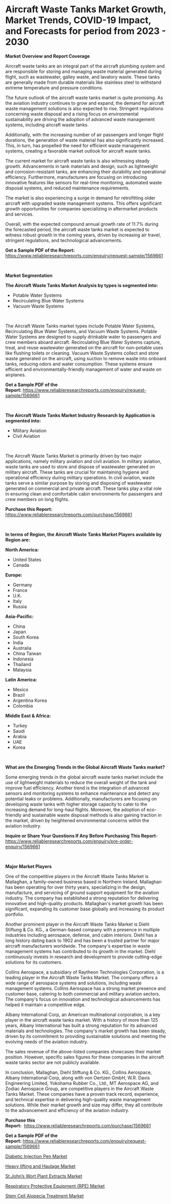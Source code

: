 <p><h1>Aircraft Waste Tanks Market Growth, Market Trends, COVID-19 Impact, and Forecasts for period from 2023 - 2030</h1></p><p><strong>Market Overview and Report Coverage</strong></p>
<p><p>Aircraft waste tanks are an integral part of the aircraft plumbing system and are responsible for storing and managing waste material generated during flight, such as wastewater, galley waste, and lavatory waste. These tanks are generally made from durable materials like stainless steel to withstand extreme temperature and pressure conditions.</p><p>The future outlook of the aircraft waste tanks market is quite promising. As the aviation industry continues to grow and expand, the demand for aircraft waste management solutions is also expected to rise. Stringent regulations concerning waste disposal and a rising focus on environmental sustainability are driving the adoption of advanced waste management systems, including aircraft waste tanks.</p><p>Additionally, with the increasing number of air passengers and longer flight durations, the generation of waste material has also significantly increased. This, in turn, has propelled the need for efficient waste management systems, creating a favorable market outlook for aircraft waste tanks.</p><p>The current market for aircraft waste tanks is also witnessing steady growth. Advancements in tank materials and design, such as lightweight and corrosion-resistant tanks, are enhancing their durability and operational efficiency. Furthermore, manufacturers are focusing on introducing innovative features like sensors for real-time monitoring, automated waste disposal systems, and reduced maintenance requirements.</p><p>The market is also experiencing a surge in demand for retrofitting older aircraft with upgraded waste management systems. This offers significant growth opportunities for companies specializing in aftermarket products and services.</p><p>Overall, with the expected compound annual growth rate of 11.7% during the forecasted period, the aircraft waste tanks market is expected to witness robust growth in the coming years, driven by increasing air travel, stringent regulations, and technological advancements.</p></p>
<p><strong>Get a Sample PDF of the Report:</strong> <a href="https://www.reliableresearchreports.com/enquiry/request-sample/1569661">https://www.reliableresearchreports.com/enquiry/request-sample/1569661</a></p>
<p>&nbsp;</p>
<p><strong>Market Segmentation</strong></p>
<p><strong>The Aircraft Waste Tanks Market Analysis by types is segmented into:</strong></p>
<p><ul><li>Potable Water Systems</li><li>Recirculating Blue Water Systems</li><li>Vacuum Waste Systems</li></ul></p>
<p>&nbsp;</p>
<p><p>The Aircraft Waste Tanks market types include Potable Water Systems, Recirculating Blue Water Systems, and Vacuum Waste Systems. Potable Water Systems are designed to supply drinkable water to passengers and crew members aboard aircraft. Recirculating Blue Water Systems capture, treat, and reuse wastewater generated on the aircraft for non-potable uses like flushing toilets or cleaning. Vacuum Waste Systems collect and store waste generated on the aircraft, using suction to remove waste into onboard tanks, reducing odors and water consumption. These systems ensure efficient and environmentally-friendly management of water and waste on airplanes.</p></p>
<p><strong>Get a Sample PDF of the Report:</strong>&nbsp;<a href="https://www.reliableresearchreports.com/enquiry/request-sample/1569661">https://www.reliableresearchreports.com/enquiry/request-sample/1569661</a></p>
<p>&nbsp;</p>
<p><strong>The Aircraft Waste Tanks Market Industry Research by Application is segmented into:</strong></p>
<p><ul><li>Military Aviation</li><li>Civil Aviation</li></ul></p>
<p>&nbsp;</p>
<p><p>The Aircraft Waste Tanks Market is primarily driven by two major applications, namely military aviation and civil aviation. In military aviation, waste tanks are used to store and dispose of wastewater generated on military aircraft. These tanks are crucial for maintaining hygiene and operational efficiency during military operations. In civil aviation, waste tanks serve a similar purpose by storing and disposing of wastewater generated on commercial and private aircraft. These tanks play a vital role in ensuring clean and comfortable cabin environments for passengers and crew members on long flights.</p></p>
<p><strong>Purchase this Report:</strong>&nbsp; <a href="https://www.reliableresearchreports.com/purchase/1569661">https://www.reliableresearchreports.com/purchase/1569661</a></p>
<p>&nbsp;</p>
<p><strong>In terms of Region, the Aircraft Waste Tanks Market Players available by Region are:</strong></p>
<p>
    <p> <strong> North America: </strong>
        <ul>
            <li>United States</li>
            <li>Canada</li>
        </ul>
        </p> 
    <p> <strong> Europe: </strong>
        <ul>
            <li>Germany</li>
            <li>France</li>
            <li>U.K.</li>
            <li>Italy</li>
            <li>Russia</li>
        </ul>
        </p> 
    <p> <strong> Asia-Pacific: </strong>
        <ul>
            <li>China</li>
            <li>Japan</li>
            <li>South Korea</li>
            <li>India</li>
            <li>Australia</li>
            <li>China Taiwan</li>
            <li>Indonesia</li>
            <li>Thailand</li>
            <li>Malaysia</li>
        </ul>
        </p> 
    <p> <strong> Latin America: </strong>
        <ul>
            <li>Mexico</li>
            <li>Brazil</li>
            <li>Argentina Korea</li>
            <li>Colombia</li>
        </ul>
        </p> 
    <p> <strong> Middle East & Africa: </strong>
        <ul>
            <li>Turkey</li>
            <li>Saudi</li>
            <li>Arabia</li>
            <li>UAE</li>
            <li>Korea</li>
        </ul>
    </p>
    </p>
<p>&nbsp;</p>
<p><strong>What are the Emerging Trends in the Global Aircraft Waste Tanks market?</strong></p>
<p><p>Some emerging trends in the global aircraft waste tanks market include the use of lightweight materials to reduce the overall weight of the tank and improve fuel efficiency. Another trend is the integration of advanced sensors and monitoring systems to enhance maintenance and detect any potential leaks or problems. Additionally, manufacturers are focusing on developing waste tanks with higher storage capacity to cater to the increasing demand for long-haul flights. Moreover, the adoption of eco-friendly and sustainable waste disposal methods is also gaining traction in the market, driven by heightened environmental concerns within the aviation industry.</p></p>
<p><strong>Inquire or Share Your Questions If Any Before Purchasing This Report</strong>- <a href="https://www.reliableresearchreports.com/enquiry/pre-order-enquiry/1569661">https://www.reliableresearchreports.com/enquiry/pre-order-enquiry/1569661</a></p>
<p>&nbsp;</p>
<p><strong>Major Market Players</strong></p>
<p><p>One of the competitive players in the Aircraft Waste Tanks Market is Mallaghan, a family-owned business based in Northern Ireland. Mallaghan has been operating for over thirty years, specializing in the design, manufacture, and servicing of ground support equipment for the aviation industry. The company has established a strong reputation for delivering innovative and high-quality products. Mallaghan's market growth has been significant, expanding its customer base globally and increasing its product portfolio.</p><p>Another prominent player in the Aircraft Waste Tanks Market is Diehl Stiftung & Co. KG., a German-based company with a presence in multiple industries including aerospace, defense, and cabin interiors. Diehl has a long history dating back to 1902 and has been a trusted partner for major aircraft manufacturers worldwide. The company's expertise in waste management systems has contributed to its growth in the market. Diehl continuously invests in research and development to provide cutting-edge solutions for its customers.</p><p>Collins Aerospace, a subsidiary of Raytheon Technologies Corporation, is a leading player in the Aircraft Waste Tanks Market. The company offers a wide range of aerospace systems and solutions, including waste management systems. Collins Aerospace has a strong market presence and customer base, catering to both commercial and military aviation sectors. The company's focus on innovation and technological advancements has helped it maintain a competitive edge.</p><p>Albany International Corp, an American multinational corporation, is a key player in the aircraft waste tanks market. With a history of more than 125 years, Albany International has built a strong reputation for its advanced materials and technologies. The company's market growth has been steady, driven by its commitment to providing sustainable solutions and meeting the evolving needs of the aviation industry.</p><p>The sales revenue of the above-listed companies showcases their market position. However, specific sales figures for these companies in the aircraft waste tanks sector are not publicly available.</p><p>In conclusion, Mallaghan, Diehl Stiftung & Co. KG., Collins Aerospace, Albany International Corp, along with von Oertzen GmbH, W.R. Davis Engineering Limited, Yokohama Rubber Co., Ltd., MT Aerospace AG, and Zodiac Aerospace Group, are competitive players in the Aircraft Waste Tanks Market. These companies have a proven track record, experience, and technical expertise in delivering high-quality waste management solutions. While their market growth and size may differ, they all contribute to the advancement and efficiency of the aviation industry.</p></p>
<p><strong>Purchase this Report:</strong>&nbsp;&nbsp;<a href="https://www.reliableresearchreports.com/purchase/1569661">https://www.reliableresearchreports.com/purchase/1569661</a></p>
<p></p>
<p><strong>Get a Sample PDF of the Report:</strong>&nbsp;<a href="https://www.reliableresearchreports.com/enquiry/request-sample/1569661">https://www.reliableresearchreports.com/enquiry/request-sample/1569661</a></p>
<p><p><a href="https://medium.com/@madelynyost/diabetic-injection-pen-market-research-report-its-history-and-forecast-2023-to-2030-aad3f1117067">Diabetic Injection Pen Market</a></p><p><a href="https://www.linkedin.com/pulse/heavy-lifting-haulage-market-size-growth-forecast-from/">Heavy lifting and Haulage Market</a></p><p><a href="https://www.linkedin.com/pulse/stjohnrsquos-wort-plant-extracts-market-research-report-unlocks/">St.John’s Wort Plant Extracts Market</a></p><p><a href="https://www.linkedin.com/pulse/respiratory-protective-equipment-rpe-market-insights-players/">Respiratory Protective Equipment (RPE) Market</a></p><p><a href="https://medium.com/@hazelbrakus/stem-cell-alopecia-treatment-market-research-report-its-history-and-forecast-2023-to-2030-72c0099fb792">Stem Cell Alopecia Treatment Market</a></p></p>